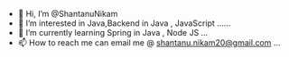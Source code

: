 - 👋 Hi, I’m @ShantanuNikam
- 👀 I’m interested in  Java,Backend in Java , JavaScript ......
- 🌱 I’m currently learning Spring in Java , Node JS ...
- 📫 How to reach me can email me @ shantanu.nikam20@gmail.com ...


